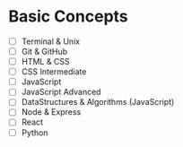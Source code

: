 # Basic Concepts

- [ ] Terminal & Unix
- [ ] Git & GitHub
- [ ] HTML & CSS
- [ ] CSS Intermediate
- [ ] JavaScript
- [ ] JavaScript Advanced
- [ ] DataStructures & Algorithms (JavaScript)
- [ ] Node & Express
- [ ] React
- [ ] Python